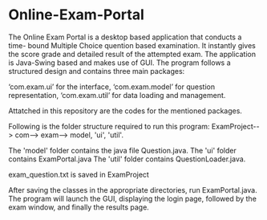 # Online-Exam-Portal
The Online Exam Portal is a desktop based application that conducts a time- bound Multiple Choice quention based examination. It instantly gives the score grade and detailed result of the attempted exam. The application is Java-Swing based and makes use of GUI. The program follows a structured design and contains three main packages:

‘com.exam.ui’ for the interface, ‘com.exam.model’ for question representation, ‘com.exam.util’ for data loading and management.

Attatched in this repository are the codes for the mentioned packages. 

Following is the folder structure required to run this program: 
ExamProject--> com--> exam--> model, 'ui', 'util'. 

The 'model' folder contains the java file Question.java. 
The 'ui' folder contains ExamPortal.java
The 'util' folder contains QuestionLoader.java.

exam_question.txt is saved in ExamProject

After saving the classes in the appropriate directories, run ExamPortal.java. The program will launch the GUI, displaying the login page, followed by the exam window, and finally the results page.
